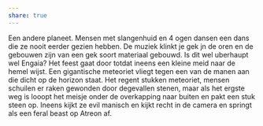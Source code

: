 ```yaml
---
share: true
---
```

Een andere planeet. Mensen met slangenhuid en 4 ogen dansen een dans die ze nooit eerder gezien hebben. De muziek klinkt je gek jn de oren en de gebouwen zijn van een gek soort materiaal gebouwd. Is dit wel uberhaupt wel Engaia? Het feest gaat door totdat ineens een kleine meid naar de hemel wijst. Een gigantische meteoriet vliegt tegen een van de manen aan die dicht op de horizon staat. Het regent stukken meteoriet, mensen schuilen er raken gewonden door degevallen stenen, maar als het ergste weg is looopt het meisje onder de overkapping naar buiten en pakt een stuk steen op. Ineens kijkt ze evil manisch en kijkt recht in de camera en springt als een feral beast op Atreon af.
